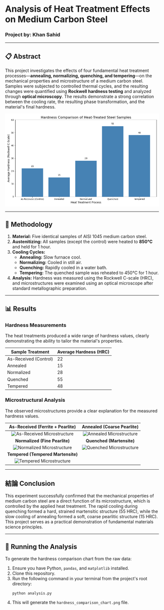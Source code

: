 # Analysis of Heat Treatment Effects on Medium Carbon Steel

### Project by: Khan Sahid

---

## 📋 Abstract

This project investigates the effects of four fundamental heat treatment processes—**annealing, normalizing, quenching, and tempering**—on the mechanical properties and microstructure of a medium carbon steel. Samples were subjected to controlled thermal cycles, and the resulting changes were quantified using **Rockwell hardness testing** and analyzed through **optical microscopy**. The results demonstrate a strong correlation between the cooling rate, the resulting phase transformation, and the material's final hardness.

![Hardness Comparison Chart](hardness_comparison_chart.png)

---

## 🔬 Methodology

1.  **Material:** Five identical samples of AISI 1045 medium carbon steel.
2.  **Austenitizing:** All samples (except the control) were heated to **850°C** and held for 1 hour.
3.  **Cooling Cycles:**
    * **Annealing:** Slow furnace cool.
    * **Normalizing:** Cooled in still air.
    * **Quenching:** Rapidly cooled in a water bath.
    * **Tempering:** The quenched sample was reheated to 450°C for 1 hour.
4.  **Analysis:** Hardness was measured using the Rockwell C-scale (HRC), and microstructures were examined using an optical microscope after standard metallographic preparation.

---

## 📊 Results

### Hardness Measurements

The heat treatments produced a wide range of hardness values, clearly demonstrating the ability to tailor the material's properties.

| Sample Treatment      | Average Hardness (HRC) |
| --------------------- | ---------------------- |
| As-Received (Control) | 22                     |
| Annealed              | 15                     |
| Normalized            | 28                     |
| Quenched              | 55                     |
| Tempered              | 48                     |

### Microstructural Analysis

The observed microstructures provide a clear explanation for the measured hardness values.

| As-Received (Ferrite + Pearlite) | Annealed (Coarse Pearlite) |
| :------------------------------: | :------------------------: |
| ![As-Received Microstructure](micrographs/01_as_received.jpg) | ![Annealed Microstructure](micrographs/02_annealed.jpg) |
| **Normalized (Fine Pearlite)** | **Quenched (Martensite)** |
| ![Normalized Microstructure](micrographs/03_normalized.jpg) | ![Quenched Microstructure](micrographs/04_quenched.jpg) |
| **Tempered (Tempered Martensite)** |                            |
| ![Tempered Microstructure](micrographs/05_tempered.jpg) |                            |


---

## 結論 Conclusion

This experiment successfully confirmed that the mechanical properties of medium carbon steel are a direct function of its microstructure, which is controlled by the applied heat treatment. The rapid cooling during quenching formed a hard, strained martensitic structure (55 HRC), while the slow cooling of annealing formed a soft, coarse pearlitic structure (15 HRC). This project serves as a practical demonstration of fundamental materials science principles.

---

## 🚀 Running the Analysis

To generate the hardness comparison chart from the raw data:

1.  Ensure you have Python, `pandas`, and `matplotlib` installed.
2.  Clone this repository.
3.  Run the following command in your terminal from the project's root directory:
    ```bash
    python analysis.py
    ```
4.  This will generate the `hardness_comparison_chart.png` file.